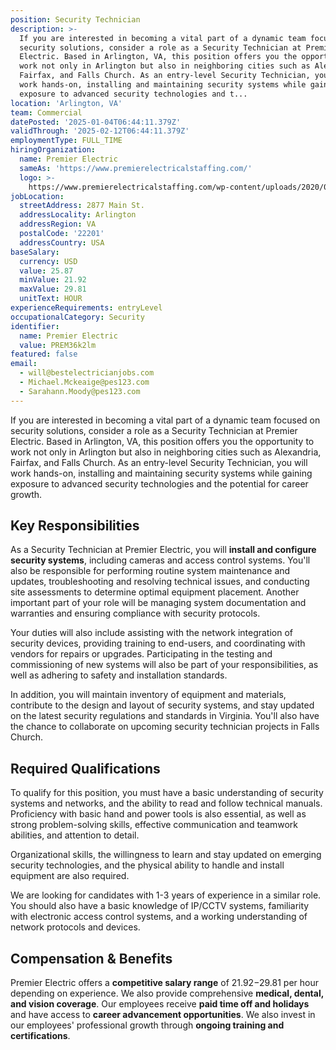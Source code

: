 ```yaml
---
position: Security Technician
description: >-
  If you are interested in becoming a vital part of a dynamic team focused on
  security solutions, consider a role as a Security Technician at Premier
  Electric. Based in Arlington, VA, this position offers you the opportunity to
  work not only in Arlington but also in neighboring cities such as Alexandria,
  Fairfax, and Falls Church. As an entry-level Security Technician, you will
  work hands-on, installing and maintaining security systems while gaining
  exposure to advanced security technologies and t...
location: 'Arlington, VA'
team: Commercial
datePosted: '2025-01-04T06:44:11.379Z'
validThrough: '2025-02-12T06:44:11.379Z'
employmentType: FULL_TIME
hiringOrganization:
  name: Premier Electric
  sameAs: 'https://www.premierelectricalstaffing.com/'
  logo: >-
    https://www.premierelectricalstaffing.com/wp-content/uploads/2020/05/Premier-Electrical-Staffing-logo.png
jobLocation:
  streetAddress: 2877 Main St.
  addressLocality: Arlington
  addressRegion: VA
  postalCode: '22201'
  addressCountry: USA
baseSalary:
  currency: USD
  value: 25.87
  minValue: 21.92
  maxValue: 29.81
  unitText: HOUR
experienceRequirements: entryLevel
occupationalCategory: Security
identifier:
  name: Premier Electric
  value: PREM36k2lm
featured: false
email:
  - will@bestelectricianjobs.com
  - Michael.Mckeaige@pes123.com
  - Sarahann.Moody@pes123.com
---
```




If you are interested in becoming a vital part of a dynamic team focused on security solutions, consider a role as a Security Technician at Premier Electric. Based in Arlington, VA, this position offers you the opportunity to work not only in Arlington but also in neighboring cities such as Alexandria, Fairfax, and Falls Church. As an entry-level Security Technician, you will work hands-on, installing and maintaining security systems while gaining exposure to advanced security technologies and the potential for career growth.

## Key Responsibilities
As a Security Technician at Premier Electric, you will **install and configure security systems**, including cameras and access control systems. You'll also be responsible for performing routine system maintenance and updates, troubleshooting and resolving technical issues, and conducting site assessments to determine optimal equipment placement. Another important part of your role will be managing system documentation and warranties and ensuring compliance with security protocols. 

Your duties will also include assisting with the network integration of security devices, providing training to end-users, and coordinating with vendors for repairs or upgrades. Participating in the testing and commissioning of new systems will also be part of your responsibilities, as well as adhering to safety and installation standards. 

In addition, you will maintain inventory of equipment and materials, contribute to the design and layout of security systems, and stay updated on the latest security regulations and standards in Virginia. You'll also have the chance to collaborate on upcoming security technician projects in Falls Church.

## Required Qualifications
To qualify for this position, you must have a basic understanding of security systems and networks, and the ability to read and follow technical manuals. Proficiency with basic hand and power tools is also essential, as well as strong problem-solving skills, effective communication and teamwork abilities, and attention to detail. 

Organizational skills, the willingness to learn and stay updated on emerging security technologies, and the physical ability to handle and install equipment are also required. 

We are looking for candidates with 1-3 years of experience in a similar role. You should also have a basic knowledge of IP/CCTV systems, familiarity with electronic access control systems, and a working understanding of network protocols and devices.

## Compensation & Benefits
Premier Electric offers a **competitive salary range** of $21.92-$29.81 per hour depending on experience. We also provide comprehensive **medical, dental, and vision coverage**. Our employees receive **paid time off and holidays** and have access to **career advancement opportunities**. We also invest in our employees' professional growth through **ongoing training and certifications**.

